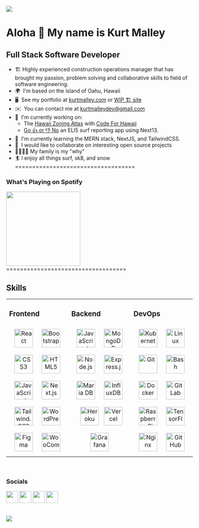 ![](https://imgur.com/fYd2fqp.gif) 

Aloha 👋 My name is Kurt Malley 
============================  
Full Stack Software Developer 
-----------------------------  
* 🏗️  Highly experienced construction operations manager that has brought my passion, problem solving and collaborative skills to field of software engineering.  
* 🌍  I'm based on the island of Oahu, Hawaii 
* 🖥️  See my portfolio at [kurtmalley.com](http://kurtmalley.com) or [WIP 🏗️ site](https://port-site-ten.vervet.app)
* ✉️  You can contact me at [kurtmalleydev@gmail.com](mailto:kurtmalleydev@gmail.com) 
* 🚀  I'm currently working on:
  * The  [Hawaii Zoning Atlas](https://hawaiizoningatlas.com) with [Code For Hawaii](https://codeforhawaii.org)
  * [Go 👍 or 👎 No](https://github.com/kmal808/go-or-no) an ELI5 surf reporting app using Next13. 
* 🧠  I'm currently learning the MERN stack, NextJS, and TailwindCSS. 
* 🤝  I would like to collaborate on interesting open source projects  
* 👨‍👩‍👦‍👦  My family is my "why" 
* 🏄  I enjoy all things surf, sk8, and snow
===================================
### What's Playing on Spotify

<div align="left"><img src="https://spotify-github-profile.vercel.app/api/view?uid=3173lgtn7fxihzypnms3tlv3b2da&cover_image=true&theme=default" width="200" height="200" /></div>
===================================

## Skills  
<table><tr><td valign="top" width="33%">



### Frontend  
<div align="center">  
<img style="margin: 10px" src="https://cdn.icon-icons.com/icons2/2415/PNG/512/react_original_logo_icon_146374.png" alt="React" height="50" />  
<img style="margin: 10px" src="https://cdn.icon-icons.com/icons2/2415/PNG/512/bootstrap_plain_logo_icon_146619.png" alt="Bootstrap" height="50" />  
<img style="margin: 10px" src="https://cdn.icon-icons.com/icons2/2107/PNG/512/file_type_css_icon_130661.png" alt="CSS3" height="50" />  
<img style="margin: 10px" src="https://cdn.icon-icons.com/icons2/2107/PNG/512/file_type_html_icon_130541.png" alt="HTML5" height="50" />  
<img style="margin: 10px" src="https://cdn.icon-icons.com/icons2/2108/PNG/512/javascript_icon_130900.png" alt="JavaScript" height="50" />
<img style="margin: 10px" src="https://cdn.icon-icons.com/icons2/2148/PNG/512/nextjs_icon_132160.png" alt="Next.js" height="50" />
<img style="margin: 10px" src="https://cdn.icon-icons.com/icons2/2107/PNG/512/file_type_tailwind_icon_130128.png" alt="Tailwind.CSS" height="50" />  
<img style="margin: 10px" src="https://cdn.icon-icons.com/icons2/673/PNG/512/wordpress_icon-icons.com_60472.png" alt="WordPress" height="50" />      
<img style="margin: 10px" src="https://cdn.icon-icons.com/icons2/2429/PNG/512/figma_logo_icon_147289.png" alt="Figma" height="50" />  
<img style="margin: 10px" src="https://profilinator.rishav.dev/skills-assets/woocommerce.png" alt="WooCommerce" height="50" />
</div>

</td><td valign="top" width="33%">



### Backend  
<div align="center">  
<img style="margin: 10px" src="https://cdn.icon-icons.com/icons2/2108/PNG/512/javascript_icon_130900.png" alt="JavaScript" height="50" />  
<img style="margin: 10px" src="https://cdn.icon-icons.com/icons2/3053/PNG/512/mongodb_compass_macos_bigsur_icon_189933.png" alt="MongoDB" height="50" />  
<img style="margin: 10px" src="https://cdn.icon-icons.com/icons2/2107/PNG/512/file_type_node_icon_130301.png" alt="Node.js" height="50" />  
<img style="margin: 10px" src="https://cdn.icon-icons.com/icons2/2415/PNG/512/express_original_logo_icon_146527.png" alt="Express.js" height="50" />  
<img style="margin: 10px" src="https://cdn.icon-icons.com/icons2/2107/PNG/512/file_type_mariadb_icon_130403.png" alt="Maria DB" height="50" />  
<img style="margin: 10px" src="https://profilinator.rishav.dev/skills-assets/influxdb.svg" alt="InfluxDB" height="50" />
<img style="margin: 10px" src="https://cdn.icon-icons.com/icons2/2108/PNG/512/heroku_icon_130912.png" alt="Heroku" height="50" />
<img styel="margin: 10px" src="https://cdn.icon-icons.com/icons2/3375/PNG/512/vercel_brand_icon_211876.png" alt="Vercel" height="50" />
<img style="margin: 10px" src="https://cdn.icon-icons.com/icons2/2699/PNG/512/grafana_logo_icon_171048.png" alt="Grafana" height="50" />
</div>

</td><td valign="top" width="33%">



### DevOps  
<div align="center">  
<img style="margin: 10px" src="https://profilinator.rishav.dev/skills-assets/kubernetes-icon.svg" alt="Kubernetes" height="50" />  
<img style="margin: 10px" src="https://profilinator.rishav.dev/skills-assets/linux-original.svg" alt="Linux" height="50" />  
<img style="margin: 10px" src="https://profilinator.rishav.dev/skills-assets/git-scm-icon.svg" alt="Git" height="50" />  
<img style="margin: 10px" src="https://profilinator.rishav.dev/skills-assets/gnu_bash-icon.svg" alt="Bash" height="50" />  
<img style="margin: 10px" src="https://cdn.icon-icons.com/icons2/2415/PNG/512/docker_plain_logo_icon_146554.png" alt="Docker" height="50" />  
<img style="margin: 10px" src="https://cdn.icon-icons.com/icons2/2415/PNG/512/gitlab_original_logo_icon_146503.png" alt="GitLab" height="50" />  
<img style="margin: 10px" src="https://profilinator.rishav.dev/skills-assets/raspberrypi.png" alt="Raspberry Pi" height="50" />  
<img style="margin: 10px" src="https://profilinator.rishav.dev/skills-assets/tensorflow-icon.svg" alt="TensorFlow" height="50" />  
<img style="margin: 10px" src="https://cdn.icon-icons.com/icons2/2107/PNG/512/file_type_nginx_icon_130305.png" alt="Nginx" height="50" />
<img style="margin: 10px" src="https://cdn.icon-icons.com/icons2/1476/PNG/512/github_101792.png" alt="GitHub" height="50" />
</div>

</td></tr></table>  

<br/>   

### Socials  


<p align="left"> <a href="https://discord.com/users/k-mal#3567" target="_blank" rel="noreferrer"><img src="https://raw.githubusercontent.com/danielcranney/readme-generator/main/public/icons/socials/discord.svg" width="32" height="32" /></a> <a href="https://www.github.com/kmal808" target="_blank" rel="noreferrer"><img src="https://raw.githubusercontent.com/danielcranney/readme-generator/main/public/icons/socials/github.svg" width="32" height="32" /></a> <a href="https://www.linkedin.com/in/kurtmalley" target="_blank" rel="noreferrer"><img src="https://raw.githubusercontent.com/danielcranney/readme-generator/main/public/icons/socials/linkedin.svg" width="32" height="32" /></a> <a href="https://www.twitter.com/kmal808" target="_blank" rel="noreferrer"><img src="https://raw.githubusercontent.com/danielcranney/readme-generator/main/public/icons/socials/twitter.svg" width="32" height="32" /></a></p>
  
<br/>  
   

<div align="left">
            <a href="https://paypal.me/kmalley@northwestexteriors.com" target="_blank" style="display: inline-block;">
                <img
                    src="https://img.shields.io/badge/Donate-PayPal-blue.svg?style=flat-square" 
                    align="center"
                />
            </a></div>
<br/>
